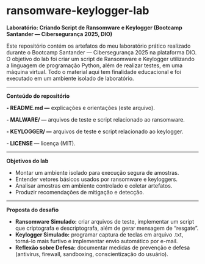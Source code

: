 # ransomware-keylogger-lab
**Laboratório: Criando Script de Ransomware e Keylogger (Bootcamp Santander — Cibersegurança 2025, DIO)**

Este repositório contém os artefatos do meu laboratório prático realizado durante o Bootcamp Santander — Cibersegurança 2025 na plataforma DIO. O objetivo do lab foi criar um script de Ransomware e Keylogger utilizando a linguagem de programação Python, além de realizar testes, em uma máquina virtual. Todo o material aqui tem finalidade educacional e foi executado em um ambiente isolado de laboratório.

---------------------------------------------------------------------------------------------------------------------------------------------------------------------------------------------------------------------------------

**Conteúdo do repositório**

**- README.md —** explicações e orientações (este arquivo).

**- MALWARE/ —** arquivos de teste e script relacionado ao ransomware.

**- KEYLOGGER/ —** arquivos de teste e script relacionado ao keylogger.

**- LICENSE —** licença (MIT).

---------------------------------------------------------------------------------------------------------------------------------------------------------------------------------------------------------------------------------

**Objetivos do lab**

- Montar um ambiente isolado para execução segura de amostras.
- Entender vetores básicos usados por ransomware e keyloggers.
- Analisar amostras em ambiente controlado e coletar artefatos.
- Produzir recomendações de mitigação e detecção.

-------------------------------------------------------------------------------------------------------------------------------------------------------------------------------------------------------------------------------

**Proposta do desafio**

- **Ransomware Simulado:** criar arquivos de teste, implementar um script que criptografa e descriptografa, além de gerar mensagem de “resgate”.
- **Keylogger Simulado:** programar captura de teclas em arquivo .txt, torná-lo mais furtivo e implementar envio automático por e-mail.
- **Reflexão sobre Defesa:** documentar medidas de prevenção e defesa (antivírus, firewall, sandboxing, conscientização do usuário).
